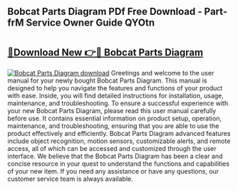 ## Bobcat Parts Diagram PDf Free Download - Part-frM Service Owner Guide QYOtn

# <h2><a href="http://dfl8v93.blite.top/?on=Bobcat+Parts+Diagram">🔗Download New 👉🔴 Bobcat Parts Diagram</a></h2>

[![Bobcat Parts Diagram download](https://i.imgur.com/lujVjoI.png)](http://dfl8v93.blite.top/?on=Bobcat+Parts+Diagram)
Greetings and welcome to the user manual for your newly bought Bobcat Parts Diagram. This manual is designed to help you navigate the features and functions of your product with ease. Inside, you will find detailed instructions for installation, usage, maintenance, and troubleshooting. To ensure a successful experience with your new Bobcat Parts Diagram, please read this user manual carefully before use. It contains essential information on product setup, operation, maintenance, and troubleshooting, ensuring that you are able to use the product effectively and efficiently. Bobcat Parts Diagram advanced features include object recognition, motion sensors, customizable alerts, and remote access, all of which can be accessed and customized through the user interface. We believe that the Bobcat Parts Diagram has been a clear and concise resource in your quest to understand the functions and capabilities of your new item. If you need any assistance or have any questions, our customer service team is always available.
